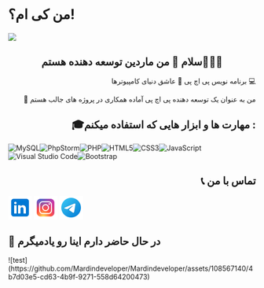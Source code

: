 # من کی ام؟!

<img align="center" src="https://github.com/Mardindeveloper/Mardindeveloper/assets/108567140/d5ad11c1-f7ed-4ef2-8080-7a833db7e59a">

<h2 align="center">سلام 👋 من ماردین توسعه دهنده هستم👨🏻‍💻</h2>

<p align="right">برنامه نویس پی اچ پی 🐘 عاشق دنیای کامپیوترها 💻</p>
<p align="right">🤝 من به عنوان یک توسعه دهنده پی اچ پی آماده همکاری در پروژه های جالب هستم</p>

<h2 align="right">🎓مهارت ها و ابزار هایی که استفاده میکنم : </h2>

![MySQL](https://img.shields.io/badge/mysql-%2300f.svg?style=for-the-badge&logo=mysql&logoColor=white)![PhpStorm](https://img.shields.io/badge/phpstorm-143?style=for-the-badge&logo=phpstorm&logoColor=black&color=black&labelColor=darkorchid)![PHP](https://img.shields.io/badge/php-%23777BB4.svg?style=for-the-badge&logo=php&logoColor=white)![HTML5](https://img.shields.io/badge/html5-%23E34F26.svg?style=for-the-badge&logo=html5&logoColor=white)![CSS3](https://img.shields.io/badge/css3-%231572B6.svg?style=for-the-badge&logo=css3&logoColor=white)![JavaScript](https://img.shields.io/badge/javascript-%23323330.svg?style=for-the-badge&logo=javascript&logoColor=%23F7DF1E)![Visual Studio Code](https://img.shields.io/badge/Visual%20Studio%20Code-0078d7.svg?style=for-the-badge&logo=visual-studio-code&logoColor=white)![Bootstrap](https://img.shields.io/badge/bootstrap-%238511FA.svg?style=for-the-badge&logo=bootstrap&logoColor=white)

<h2 align="right">📞 تماس با من</h2>
<a href="www.linkedin.com/in/mardindeveloper"><img src="https://github.com/Mardindeveloper/Mardindeveloper/blob/main/image/icons8-linkedin-48.png?raw=true"></a>
<a href="https://www.instagram.com/mardindeveloper/"><img src="https://github.com/Mardindeveloper/Mardindeveloper/blob/main/image/icons8-instagram-48.png?raw=true"></a>
<a href="https://t.me/mardindeveloper"><img src="https://github.com/Mardindeveloper/Mardindeveloper/blob/main/image/icons8-telegram-48.png?raw=true"></a>

<h2 algin="right">🌱 در حال حاضر دارم اینا رو یادمیگرم</h2>
![test](https://github.com/Mardindeveloper/Mardindeveloper/assets/108567140/4b7d03e5-cd63-4b9f-9271-558d64200473)
